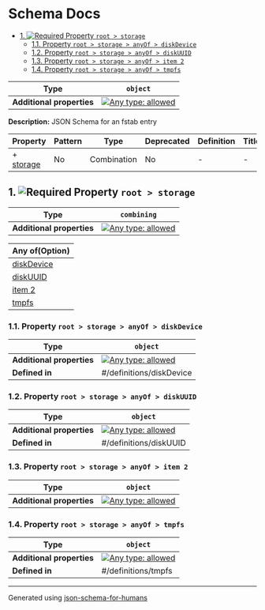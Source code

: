 # Schema Docs

- [1. ![Required](https://img.shields.io/badge/Required-blue) Property `root > storage`](#storage)
  - [1.1. Property `root > storage > anyOf > diskDevice`](#storage_anyOf_i0)
  - [1.2. Property `root > storage > anyOf > diskUUID`](#storage_anyOf_i1)
  - [1.3. Property `root > storage > anyOf > item 2`](#storage_anyOf_i2)
  - [1.4. Property `root > storage > anyOf > tmpfs`](#storage_anyOf_i3)

| Type                      | `object`                                                                                                                          |
| ------------------------- | --------------------------------------------------------------------------------------------------------------------------------- |
| **Additional properties** | [![Any type: allowed](https://img.shields.io/badge/Any%20type-allowed-green)](# "Additional Properties of any type are allowed.") |

**Description:** JSON Schema for an fstab entry

| Property               | Pattern | Type        | Deprecated | Definition | Title/Description |
| ---------------------- | ------- | ----------- | ---------- | ---------- | ----------------- |
| + [storage](#storage ) | No      | Combination | No         | -          | -                 |

## <a name="storage"></a>1. ![Required](https://img.shields.io/badge/Required-blue) Property `root > storage`

| Type                      | `combining`                                                                                                                       |
| ------------------------- | --------------------------------------------------------------------------------------------------------------------------------- |
| **Additional properties** | [![Any type: allowed](https://img.shields.io/badge/Any%20type-allowed-green)](# "Additional Properties of any type are allowed.") |

| Any of(Option)                  |
| ------------------------------- |
| [diskDevice](#storage_anyOf_i0) |
| [diskUUID](#storage_anyOf_i1)   |
| [item 2](#storage_anyOf_i2)     |
| [tmpfs](#storage_anyOf_i3)      |

### <a name="storage_anyOf_i0"></a>1.1. Property `root > storage > anyOf > diskDevice`

| Type                      | `object`                                                                                                                          |
| ------------------------- | --------------------------------------------------------------------------------------------------------------------------------- |
| **Additional properties** | [![Any type: allowed](https://img.shields.io/badge/Any%20type-allowed-green)](# "Additional Properties of any type are allowed.") |
| **Defined in**            | #/definitions/diskDevice                                                                                                          |

### <a name="storage_anyOf_i1"></a>1.2. Property `root > storage > anyOf > diskUUID`

| Type                      | `object`                                                                                                                          |
| ------------------------- | --------------------------------------------------------------------------------------------------------------------------------- |
| **Additional properties** | [![Any type: allowed](https://img.shields.io/badge/Any%20type-allowed-green)](# "Additional Properties of any type are allowed.") |
| **Defined in**            | #/definitions/diskUUID                                                                                                            |

### <a name="storage_anyOf_i2"></a>1.3. Property `root > storage > anyOf > item 2`

| Type                      | `object`                                                                                                                          |
| ------------------------- | --------------------------------------------------------------------------------------------------------------------------------- |
| **Additional properties** | [![Any type: allowed](https://img.shields.io/badge/Any%20type-allowed-green)](# "Additional Properties of any type are allowed.") |

### <a name="storage_anyOf_i3"></a>1.4. Property `root > storage > anyOf > tmpfs`

| Type                      | `object`                                                                                                                          |
| ------------------------- | --------------------------------------------------------------------------------------------------------------------------------- |
| **Additional properties** | [![Any type: allowed](https://img.shields.io/badge/Any%20type-allowed-green)](# "Additional Properties of any type are allowed.") |
| **Defined in**            | #/definitions/tmpfs                                                                                                               |

----------------------------------------------------------------------------------------------------------------------------
Generated using [json-schema-for-humans](https://github.com/coveooss/json-schema-for-humans)
